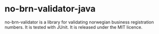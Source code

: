 # no-brn-validator-java

no-brn-validator is a library for validating norwegian business registration
numbers. It is tested with JUnit. It is released under the MIT licence.
